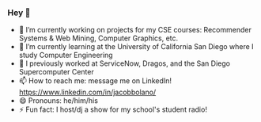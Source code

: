 ### Hey 👋

<!--
**JacobBolano/jacobbolano** is a ✨ _special_ ✨ repository because its `README.md` (this file) appears on your GitHub profile.

Here are some ideas to get you started: -->

- 🔭 I’m currently working on projects for my CSE courses: Recommender Systems & Web Mining, Computer Graphics, etc.
- 🌱 I’m currently learning at the University of California San Diego where I study Computer Engineering
- 👔 I previously worked at ServiceNow, Dragos, and the San Diego Supercomputer Center
- 📫 How to reach me: message me on LinkedIn! https://www.linkedin.com/in/jacobbolano/
- 😄 Pronouns: he/him/his
- ⚡ Fun fact: I host/dj a show for my school's student radio!
